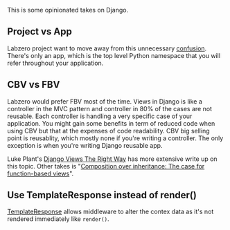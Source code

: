 This is some opinionated takes on Django.

## Project vs App
Labzero project want to move away from this unnecessary [confusion]. There's only an app, which is the top level Python namespace that you will refer throughout your application.

[confusion]:https://dev.to/k4ml/django-moving-away-from-project-vs-app-dichotomy-3e7

## CBV vs FBV
Labzero would prefer FBV most of the time. Views in Django is like a controller in the MVC pattern and controller in 80% of the cases are not reusable. Each controller is handling a very specific case of your application. You might gain some benefits in term of reduced code when using CBV but that at the expenses of code readability. CBV big selling point is reusablity, which mostly none if you're writing a controller. The only exception is when you're writing Django reusable app.

Luke Plant's [Django Views The Right Way][plant] has more extensive write up on this topic. Other takes is "[Composition over inheritance: The case for function-based views][406ch]".

[plant]:https://spookylukey.github.io/django-views-the-right-way/
[406ch]:http://web.archive.org/web/20230819023839/https://406.ch/writing/composition-over-inheritance-the-case-for-function-based-views/

## Use TemplateResponse instead of render()
[TemplateResponse] allows middleware to alter the contex data as it's not rendered immediately like `render()`.

[TemplateResponse]:https://docs.djangoproject.com/en/4.2/ref/template-response/
